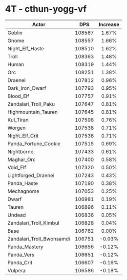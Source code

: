 # 4T - cthun-yogg-vf
| Actor | DPS | Increase |
|---|:---:|:---:|
|Goblin|108567|1.67%|
|Gnome|108557|1.66%|
|Night_Elf_Haste|108510|1.62%|
|Troll|108363|1.48%|
|Human|108319|1.44%|
|Orc|108251|1.38%|
|Draenei|107812|0.96%|
|Dark_Iron_Dwarf|107793|0.95%|
|Blood_Elf|107757|0.91%|
|Zandalari_Troll_Paku|107647|0.81%|
|Highmountain_Tauren|107645|0.81%|
|Kul_Tiran|107598|0.76%|
|Worgen|107538|0.71%|
|Night_Elf_Crit|107536|0.71%|
|Panda_Fortune_Cookie|107515|0.69%|
|Nightborne|107433|0.61%|
|Maghar_Orc|107400|0.58%|
|Void_Elf|107320|0.50%|
|Lightforged_Draenei|107243|0.43%|
|Panda_Haste|107190|0.38%|
|Mechagnome|107053|0.25%|
|Dwarf|106981|0.19%|
|Tauren|106896|0.11%|
|Undead|106836|0.05%|
|Zandalari_Troll_Kimbul|106828|0.04%|
|Base|106782|0.00%|
|Zandalari_Troll_Bwonsamdi|106751|-0.03%|
|Panda_Mastery|106656|-0.12%|
|Panda_Vers|106651|-0.12%|
|Panda_Crit|106607|-0.16%|
|Vulpera|106586|-0.18%|
